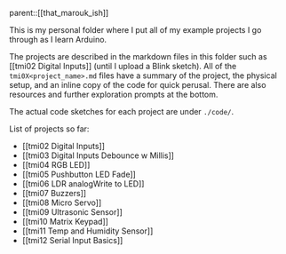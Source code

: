 parent::[[that_marouk_ish]]

This is my personal folder where I put all of my example projects I go through as I learn Arduino. 

The projects are described in the markdown files in this folder such as [[tmi02 Digital Inputs]] (until I upload a Blink sketch). All of the `tmi0X<project_name>.md` files have a summary of the project, the physical setup, and an inline copy of the code for quick perusal. There are also resources and further exploration prompts at the bottom.

The actual code sketches for each project are under `./code/`.

List of projects so far:
- [[tmi02 Digital Inputs]]
- [[tmi03 Digital Inputs Debounce w Millis]]
- [[tmi04 RGB LED]]
- [[tmi05 Pushbutton LED Fade]]
- [[tmi06 LDR analogWrite to LED]]
- [[tmi07 Buzzers]]
- [[tmi08 Micro Servo]]
- [[tmi09 Ultrasonic Sensor]]
- [[tmi10 Matrix Keypad]]
- [[tmi11 Temp and Humidity Sensor]]
- [[tmi12 Serial Input Basics]]
